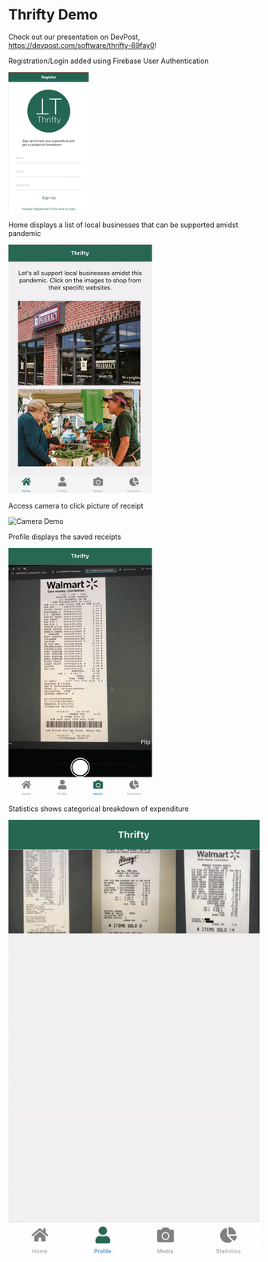 # Thrifty Demo

Check out our presentation on DevPost, https://devpost.com/software/thrifty-69fay0!

Registration/Login added using Firebase User Authentication

![Registration Demo](Demo/Register.gif)

Home displays a list of local businesses that can be supported amidst pandemic

![Home Demo](Demo/Home.gif)

Access camera to click picture of receipt

![Camera Demo](Demo/ClickPicture.gif)

Profile displays the saved receipts

![Profile Demo](Demo/Profile.gif)

Statistics shows categorical breakdown of expenditure

![Statistics Demo](Demo/Stats.gif)




